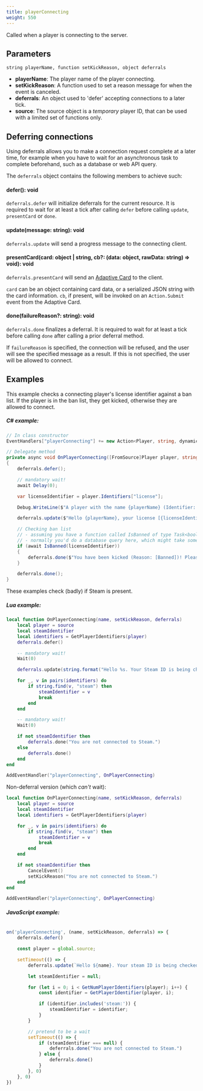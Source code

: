 ```yaml
---
title: playerConnecting
weight: 550
---
```


Called when a player is connecting to the server.

Parameters
----------

```
string playerName, function setKickReason, object deferrals
```

- **playerName**: The player name of the player connecting.
- **setKickReason**: A function used to set a reason message for when the event is canceled.
- **deferrals**: An object used to 'defer' accepting connections to a later tick.
- **source**: The source object is a _temporary_ player ID, that can be used with a limited set of functions only.

Deferring connections
---------------------

Using deferrals allows you to make a connection request complete at a later time, for example when you have to wait for
an asynchronous task to complete beforehand, such as a database or web API query.

The `deferrals` object contains the following members to achieve such:

#### defer(): void

`deferrals.defer` will initialize deferrals for the current resource. It is required to wait for at least a tick after 
calling `defer` before calling `update`, `presentCard` or `done`.

#### update(message: string): void

`deferrals.update` will send a progress message to the connecting client.

#### presentCard(card: object | string, cb?: (data: object, rawData: string) => void): void

`deferrals.presentCard` will send an [Adaptive Card](https://adaptivecards.io/) to the client.

`card` can be an object containing card data, or a serialized JSON string with the card information.
`cb`, if present, will be invoked on an `Action.Submit` event from the Adaptive Card.

#### done(failureReason?: string): void

`deferrals.done` finalizes a deferral. It is required to wait for at least a tick before calling `done` after calling a
prior deferral method.

If `failureReason` is specified, the connection will be refused, and the user will see the specified message as a result.
If this is not specified, the user will be allowed to connect.

Examples
--------
This example checks a connecting player's license identifier against a ban list. If the player is in the ban list, they get kicked, otherwise they are allowed to connect.

##### C\# example:
```csharp
// In class constructor
EventHandlers["playerConnecting"] += new Action<Player, string, dynamic, dynamic>(OnPlayerConnecting);

// Delegate method
private async void OnPlayerConnecting([FromSource]Player player, string playerName, dynamic setKickReason, dynamic deferrals)
{
    deferrals.defer();

    // mandatory wait!
    await Delay(0);

    var licenseIdentifier = player.Identifiers["license"];

    Debug.WriteLine($"A player with the name {playerName} (Identifier: [{licenseIdentifier}]) is connecting to the server.");

    deferrals.update($"Hello {playerName}, your license [{licenseIdentifier}] is being checked");

    // Checking ban list
    // - assuming you have a function called IsBanned of type Task<bool>
    // - normally you'd do a database query here, which might take some time
    if (await IsBanned(licenseIdentifier))
    {
        deferrals.done($"You have been kicked (Reason: [Banned])! Please contact the server administration (Identifier: [{licenseIdentifier}]).");
    }

    deferrals.done();
}
```

These examples check (badly) if Steam is present.

##### Lua example:
```lua
local function OnPlayerConnecting(name, setKickReason, deferrals)
    local player = source
    local steamIdentifier
    local identifiers = GetPlayerIdentifiers(player)
    deferrals.defer()

    -- mandatory wait!
    Wait(0)

    deferrals.update(string.format("Hello %s. Your Steam ID is being checked.", name))

    for _, v in pairs(identifiers) do
        if string.find(v, "steam") then
            steamIdentifier = v
            break
        end
    end

    -- mandatory wait!
    Wait(0)

    if not steamIdentifier then
        deferrals.done("You are not connected to Steam.")
    else
        deferrals.done()
    end
end

AddEventHandler("playerConnecting", OnPlayerConnecting)
```

Non-deferral version (which *can't* wait):

```lua
local function OnPlayerConnecting(name, setKickReason, deferrals)
    local player = source
    local steamIdentifier
    local identifiers = GetPlayerIdentifiers(player)

    for _, v in pairs(identifiers) do
        if string.find(v, "steam") then
            steamIdentifier = v
            break
        end
    end

    if not steamIdentifier then
        CancelEvent()
        setKickReason("You are not connected to Steam.")
    end
end

AddEventHandler("playerConnecting", OnPlayerConnecting)
```

##### JavaScript example:
```js

on('playerConnecting', (name, setKickReason, deferrals) => {
    deferrals.defer()

    const player = global.source;

    setTimeout(() => {
        deferrals.update(`Hello ${name}. Your steam ID is being checked.`)

        let steamIdentifier = null;

        for (let i = 0; i < GetNumPlayerIdentifiers(player); i++) {
            const identifier = GetPlayerIdentifier(player, i);

            if (identifier.includes('steam:')) {
                steamIdentifier = identifier;
            }
        }

        // pretend to be a wait
        setTimeout(() => {
            if (steamIdentifier === null) {
                deferrals.done("You are not connected to Steam.")
            } else {
                deferrals.done()
            }
        }, 0)
    }, 0)
})
```

